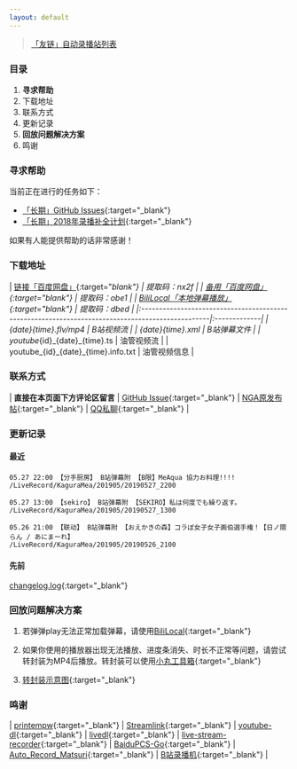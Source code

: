 ```yaml
---
layout: default
---
```


> [「友链」自动录播站列表](./auto-recorder.html)

### 目录

1. **寻求帮助**
2. 下载地址
3. 联系方式
4. 更新记录
5. **回放问题解决方案**
6. 鸣谢

### 寻求帮助

当前正在进行的任务如下：

* [「长期」GitHub Issues](https://github.com/kaguramea-record/kaguramea-record.github.io/issues){:target="_blank"}
* [「长期」2018年录播补全计划](https://github.com/kaguramea-record/kaguramea-record.github.io/issues/7){:target="_blank"}

如果有人能提供帮助的话非常感谢！

### 下载地址

| [链接「百度网盘」](https://pan.baidu.com/s/16u5IpqN0MJ5S_NghWGL3NQ){:target="_blank"}            | 提取码：nx2f |
| [备用「百度网盘」](https://pan.baidu.com/s/1Zl0MRLcxKw4lcIbDDFE9vg){:target="_blank"}            | 提取码：obe1 |
| [BiliLocal「本地弹幕播放」](https://pan.baidu.com/s/1Oi89yTLGZoIQveYj6Ivkrg){:target="_blank"}   | 提取码：dbed |
|:-------------------------------------------------------------------------------------------------|:-------------|
| {date}_{time}.flv/mp4                                                                            | B站视频流    |
| {date}_{time}.xml                                                                                | B站弹幕文件  |
| youtube_{id}\_{date}\_{time}.ts                                                                  | 油管视频流   |
| youtube_{id}\_{date}\_{time}.info.txt                                                            | 油管视频信息 |

### 联系方式

| **直接在本页面下方评论区留言** | [GitHub Issue](https://github.com/kaguramea-record/kaguramea-record.github.io/issues/new/choose){:target="_blank"} | [NGA原发布帖](https://bbs.nga.cn/read.php?tid=16664942){:target="_blank"} | [QQ私聊](http://wpa.qq.com/msgrd?v=3&uin=2366715664&site=qq&menu=yes){:target="_blank"} |

### 更新记录

#### 最近

```
05.27 22:00 【分手厨房】 B站弹幕附 【B限】MeAqua 協力お料理!!!!
/LiveRecord/KaguraMea/201905/20190527_2200

05.27 13:00 【sekiro】 B站弹幕附 【SEKIRO】私は何度でも繰り返す。
/LiveRecord/KaguraMea/201905/20190527_1300

05.26 21:00 【联动】 B站弹幕附 【おえかきの森】コラぼ女子女子画伯選手権！【日ノ隈らん / あにまーれ】
/LiveRecord/KaguraMea/201905/20190526_2100
```

#### 先前

[changelog.log](https://raw.githubusercontent.com/kaguramea-record/kaguramea-record.github.io/master/changelog.log){:target="_blank"}

### 回放问题解决方案

1. 若弹弹play无法正常加载弹幕，请使用[BiliLocal](https://github.com/AncientLysine/BiliLocal){:target="_blank"}

2. 如果你使用的播放器出现无法播放、进度条消失、时长不正常等问题，请尝试转封装为MP4后播放。转封装可以使用[小丸工具箱](https://maruko.appinn.me/){:target="_blank"}

3. [转封装示意图](https://raw.githubusercontent.com/Kafuziroh/picbkp/master/20190415/-zue37Q5-2wqzK1yT3cSjz-m3.png){:target="_blank"}

### 鸣谢

| [printempw](https://github.com/printempw){:target="_blank"} | [Streamlink](https://github.com/streamlink/streamlink){:target="_blank"} | [youtube-dl](https://github.com/ytdl-org/youtube-dl){:target="_blank"} | [livedl](https://github.com/himananiito/livedl){:target="_blank"} | [live-stream-recorder](https://github.com/printempw/live-stream-recorder){:target="_blank"} | [BaiduPCS-Go](https://github.com/iikira/BaiduPCS-Go){:target="_blank"} | [Auto_Record_Matsuri](https://github.com/fzxiao233/Auto_Record_Matsuri){:target="_blank"} | [B站录播机](http://live.weibo333.com/s/7viudi3BE){:target="_blank"} |
